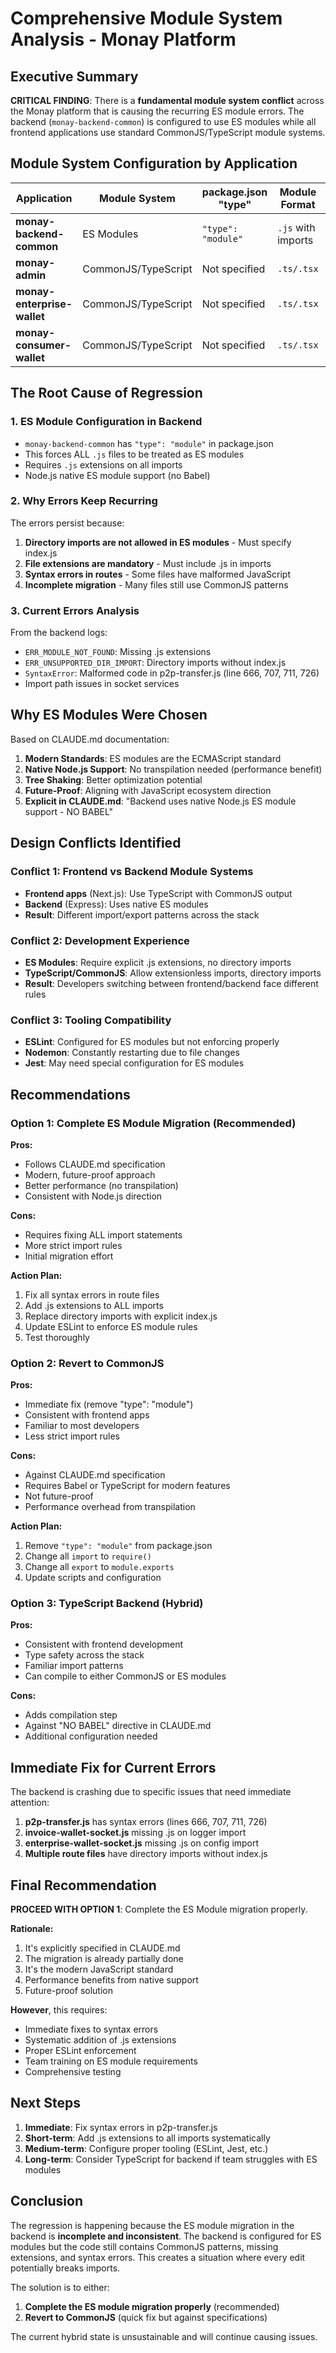 # Comprehensive Module System Analysis - Monay Platform

## Executive Summary

**CRITICAL FINDING**: There is a **fundamental module system conflict** across the Monay platform that is causing the recurring ES module errors. The backend (`monay-backend-common`) is configured to use ES modules while all frontend applications use standard CommonJS/TypeScript module systems.

## Module System Configuration by Application

| Application | Module System | package.json "type" | Module Format | Status |
|------------|--------------|-------------------|---------------|---------|
| **monay-backend-common** | ES Modules | `"type": "module"` | `.js` with imports | ❌ BROKEN |
| **monay-admin** | CommonJS/TypeScript | Not specified | `.ts/.tsx` | ✅ Working |
| **monay-enterprise-wallet** | CommonJS/TypeScript | Not specified | `.ts/.tsx` | ✅ Working |
| **monay-consumer-wallet** | CommonJS/TypeScript | Not specified | `.ts/.tsx` | ✅ Working |

## The Root Cause of Regression

### 1. **ES Module Configuration in Backend**
- `monay-backend-common` has `"type": "module"` in package.json
- This forces ALL `.js` files to be treated as ES modules
- Requires `.js` extensions on all imports
- Node.js native ES module support (no Babel)

### 2. **Why Errors Keep Recurring**
The errors persist because:
1. **Directory imports are not allowed in ES modules** - Must specify index.js
2. **File extensions are mandatory** - Must include .js in imports
3. **Syntax errors in routes** - Some files have malformed JavaScript
4. **Incomplete migration** - Many files still use CommonJS patterns

### 3. **Current Errors Analysis**
From the backend logs:
- `ERR_MODULE_NOT_FOUND`: Missing .js extensions
- `ERR_UNSUPPORTED_DIR_IMPORT`: Directory imports without index.js
- `SyntaxError`: Malformed code in p2p-transfer.js (line 666, 707, 711, 726)
- Import path issues in socket services

## Why ES Modules Were Chosen

Based on CLAUDE.md documentation:
1. **Modern Standards**: ES modules are the ECMAScript standard
2. **Native Node.js Support**: No transpilation needed (performance benefit)
3. **Tree Shaking**: Better optimization potential
4. **Future-Proof**: Aligning with JavaScript ecosystem direction
5. **Explicit in CLAUDE.md**: "Backend uses native Node.js ES module support - NO BABEL"

## Design Conflicts Identified

### Conflict 1: Frontend vs Backend Module Systems
- **Frontend apps** (Next.js): Use TypeScript with CommonJS output
- **Backend** (Express): Uses native ES modules
- **Result**: Different import/export patterns across the stack

### Conflict 2: Development Experience
- **ES Modules**: Require explicit .js extensions, no directory imports
- **TypeScript/CommonJS**: Allow extensionless imports, directory imports
- **Result**: Developers switching between frontend/backend face different rules

### Conflict 3: Tooling Compatibility
- **ESLint**: Configured for ES modules but not enforcing properly
- **Nodemon**: Constantly restarting due to file changes
- **Jest**: May need special configuration for ES modules

## Recommendations

### Option 1: Complete ES Module Migration (Recommended)
**Pros:**
- Follows CLAUDE.md specification
- Modern, future-proof approach
- Better performance (no transpilation)
- Consistent with Node.js direction

**Cons:**
- Requires fixing ALL import statements
- More strict import rules
- Initial migration effort

**Action Plan:**
1. Fix all syntax errors in route files
2. Add .js extensions to ALL imports
3. Replace directory imports with explicit index.js
4. Update ESLint to enforce ES module rules
5. Test thoroughly

### Option 2: Revert to CommonJS
**Pros:**
- Immediate fix (remove "type": "module")
- Consistent with frontend apps
- Familiar to most developers
- Less strict import rules

**Cons:**
- Against CLAUDE.md specification
- Requires Babel or TypeScript for modern features
- Not future-proof
- Performance overhead from transpilation

**Action Plan:**
1. Remove `"type": "module"` from package.json
2. Change all `import` to `require()`
3. Change all `export` to `module.exports`
4. Update scripts and configuration

### Option 3: TypeScript Backend (Hybrid)
**Pros:**
- Consistent with frontend development
- Type safety across the stack
- Familiar import patterns
- Can compile to either CommonJS or ES modules

**Cons:**
- Adds compilation step
- Against "NO BABEL" directive in CLAUDE.md
- Additional configuration needed

## Immediate Fix for Current Errors

The backend is crashing due to specific issues that need immediate attention:

1. **p2p-transfer.js** has syntax errors (lines 666, 707, 711, 726)
2. **invoice-wallet-socket.js** missing .js on logger import
3. **enterprise-wallet-socket.js** missing .js on config import
4. **Multiple route files** have directory imports without index.js

## Final Recommendation

**PROCEED WITH OPTION 1**: Complete the ES Module migration properly.

**Rationale:**
1. It's explicitly specified in CLAUDE.md
2. The migration is already partially done
3. It's the modern JavaScript standard
4. Performance benefits from native support
5. Future-proof solution

**However**, this requires:
- Immediate fixes to syntax errors
- Systematic addition of .js extensions
- Proper ESLint enforcement
- Team training on ES module requirements
- Comprehensive testing

## Next Steps

1. **Immediate**: Fix syntax errors in p2p-transfer.js
2. **Short-term**: Add .js extensions to all imports systematically
3. **Medium-term**: Configure proper tooling (ESLint, Jest, etc.)
4. **Long-term**: Consider TypeScript for backend if team struggles with ES modules

## Conclusion

The regression is happening because the ES module migration in the backend is **incomplete and inconsistent**. The backend is configured for ES modules but the code still contains CommonJS patterns, missing extensions, and syntax errors. This creates a situation where every edit potentially breaks imports.

The solution is to either:
1. **Complete the ES module migration properly** (recommended)
2. **Revert to CommonJS** (quick fix but against specifications)

The current hybrid state is unsustainable and will continue causing issues.